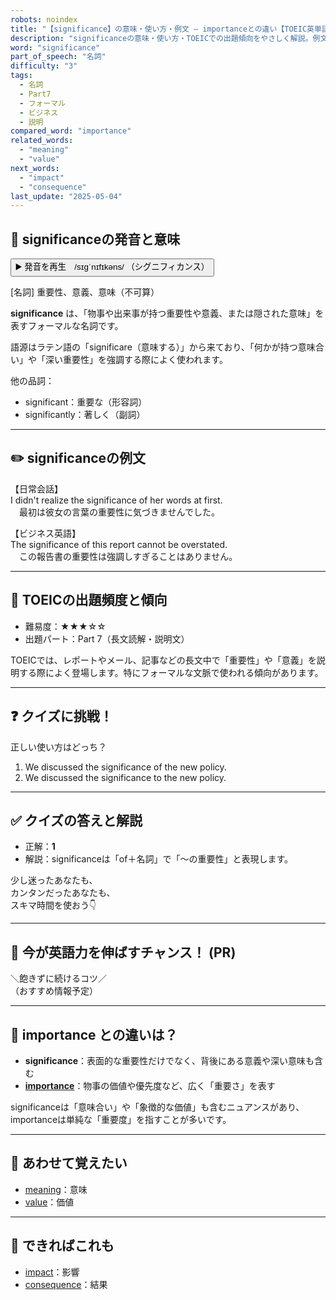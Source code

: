 ```yaml
---
robots: noindex
title: "【significance】の意味・使い方・例文 ― importanceとの違い【TOEIC英単語】"
description: "significanceの意味・使い方・TOEICでの出題傾向をやさしく解説。例文・クイズ付きでimportanceとの違いもわかりやすく学べます。"
word: "significance"
part_of_speech: "名詞"
difficulty: "3"
tags:
  - 名詞
  - Part7
  - フォーマル
  - ビジネス
  - 説明
compared_word: "importance"
related_words:
  - "meaning"
  - "value"
next_words:
  - "impact"
  - "consequence"
last_update: "2025-05-04"
---
```


## 🔰 significanceの発音と意味

<button class="play-audio" onclick="playTTS('significance')">
  <span class="play-audio-main">
    ▶️ 発音を再生　/sɪɡˈnɪfɪkəns/
  </span>
  <span class="play-audio-sub">
    （シグニフィカンス）
  </span>
</button>

[名詞] 重要性、意義、意味（不可算）

**significance** は、「物事や出来事が持つ重要性や意義、または隠された意味」を表すフォーマルな名詞です。

語源はラテン語の「significare（意味する）」から来ており、「何かが持つ意味合い」や「深い重要性」を強調する際によく使われます。

他の品詞：  
- significant：重要な（形容詞）
- significantly：著しく（副詞）

---

## ✏️ significanceの例文

【日常会話】  
I didn't realize the significance of her words at first.  
　最初は彼女の言葉の重要性に気づきませんでした。

【ビジネス英語】  
The significance of this report cannot be overstated.  
　この報告書の重要性は強調しすぎることはありません。

---

## 🎯 TOEICの出題頻度と傾向

- 難易度：★★★☆☆
- 出題パート：Part 7（長文読解・説明文）

TOEICでは、レポートやメール、記事などの長文中で「重要性」や「意義」を説明する際によく登場します。特にフォーマルな文脈で使われる傾向があります。

---

## ❓ クイズに挑戦！

正しい使い方はどっち？

1. We discussed the significance of the new policy.  
2. We discussed the significance to the new policy.

---

## ✅ クイズの答えと解説

- 正解：**1**
- 解説：significanceは「of＋名詞」で「～の重要性」と表現します。

少し迷ったあなたも、  
カンタンだったあなたも、  
スキマ時間を使おう👇️

---

## 🚀 今が英語力を伸ばすチャンス！ (PR)

<div class="info-center">
＼飽きずに続けるコツ／<br>  
（おすすめ情報予定）
</div>

---

## 🤔  importance との違いは？

- **significance**：表面的な重要性だけでなく、背後にある意義や深い意味も含む
- **[importance](/word/importance/)**：物事の価値や優先度など、広く「重要さ」を表す

significanceは「意味合い」や「象徴的な価値」も含むニュアンスがあり、importanceは単純な「重要度」を指すことが多いです。

---

## 🧩 あわせて覚えたい

- [meaning](/word/meaning/)：意味
- [value](/word/value/)：価値

---

## 📖 できればこれも

- [impact](/word/impact/)：影響
- [consequence](/word/consequence/)：結果

<!-- cvid: aid17_bid27 -->

